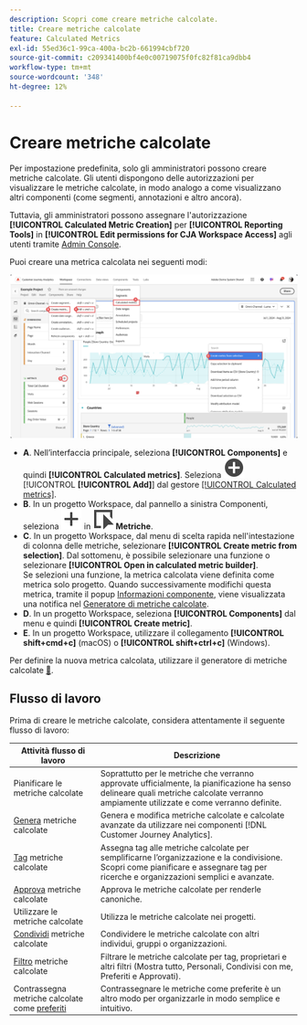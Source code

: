 ```yaml
---
description: Scopri come creare metriche calcolate.
title: Creare metriche calcolate
feature: Calculated Metrics
exl-id: 55ed36c1-99ca-400a-bc2b-661994cbf720
source-git-commit: c209341400bf4e0c00719075f0fc82f81ca9dbb4
workflow-type: tm+mt
source-wordcount: '348'
ht-degree: 12%

---
```


# Creare metriche calcolate

Per impostazione predefinita, solo gli amministratori possono creare metriche calcolate. Gli utenti dispongono delle autorizzazioni per visualizzare le metriche calcolate, in modo analogo a come visualizzano altri componenti (come segmenti, annotazioni e altro ancora).

Tuttavia, gli amministratori possono assegnare l&#39;autorizzazione **[!UICONTROL Calculated Metric Creation]** per **[!UICONTROL Reporting Tools]** in **[!UICONTROL Edit permissions for CJA Workspace Access]** agli utenti tramite [Admin Console](/help/technotes/access-control.md#user-level-access).


Puoi creare una metrica calcolata nei seguenti modi:

![Modalità di creazione di una metrica](assets/create-metric.png)

* **A**. Nell’interfaccia principale, seleziona **[!UICONTROL Components]** e quindi **[!UICONTROL Calculated metrics]**. Seleziona ![AddCircle](/help/assets/icons/AddCircle.svg) [!UICONTROL **[!UICONTROL Add]**] dal gestore [[!UICONTROL Calculated metrics]](/help/components/calc-metrics/cm-workflow/cm-manager.md).
* **B**. In un progetto Workspace, dal pannello a sinistra Componenti, seleziona ![Aggiungi](/help/assets/icons/Add.svg) in ![Evento](/help/assets/icons/Event.svg) **Metriche**.
* **C**. In un progetto Workspace, dal menu di scelta rapida nell&#39;intestazione di colonna delle metriche, selezionare **[!UICONTROL Create metric from selection]**. Dal sottomenu, è possibile selezionare una funzione o selezionare **[!UICONTROL Open in calculated metric builder]**. <br/>Se selezioni una funzione, la metrica calcolata viene definita come metrica solo progetto. Quando successivamente modifichi questa metrica, tramite il popup [Informazioni componente](/help/components/use-components-in-workspace.md#component-info), viene visualizzata una notifica nel [Generatore di metriche calcolate](/help/components/calc-metrics/cm-workflow/cm-build-metrics.md).
* **D**. In un progetto Workspace, seleziona **[!UICONTROL Components]** dal menu e quindi **[!UICONTROL Create metric]**.
* **E**. In un progetto Workspace, utilizzare il collegamento **[!UICONTROL shift+cmd+c]** (macOS) o **[!UICONTROL shift+ctrl+c]** (Windows).

Per definire la nuova metrica calcolata, utilizzare il generatore di metriche calcolate [&#128279;](/help/components/calc-metrics/cm-workflow/cm-build-metrics.md).


## Flusso di lavoro

Prima di creare le metriche calcolate, considera attentamente il seguente flusso di lavoro:

| Attività flusso di lavoro | Descrizione |
| --- | --- |
| Pianificare le metriche calcolate | Soprattutto per le metriche che verranno approvate ufficialmente, la pianificazione ha senso delineare quali metriche calcolate verranno ampiamente utilizzate e come verranno definite. |
| [Genera](/help/components/calc-metrics/cm-workflow/cm-build-metrics.md) metriche calcolate | Genera e modifica metriche calcolate e calcolate avanzate da utilizzare nei componenti [!DNL Customer Journey Analytics]. |
| [Tag](cm-tagging.md) metriche calcolate | Assegna tag alle metriche calcolate per semplificarne l’organizzazione e la condivisione. Scopri come pianificare e assegnare tag per ricerche e organizzazioni semplici e avanzate. |
| [Approva](cm-approving.md) metriche calcolate | Approva le metriche calcolate per renderle canoniche. |
| Utilizzare le metriche calcolate | Utilizza le metriche calcolate nei progetti. |
| [Condividi](cm-sharing.md) metriche calcolate | Condividere le metriche calcolate con altri individui, gruppi o organizzazioni. |
| [Filtro](cm-filter.md) metriche calcolate | Filtrare le metriche calcolate per tag, proprietari e altri filtri (Mostra tutto, Personali, Condivisi con me, Preferiti e Approvati). |
| Contrassegna metriche calcolate come [preferiti](cm-finding.md) | Contrassegnare le metriche come preferite è un altro modo per organizzarle in modo semplice e intuitivo. |

